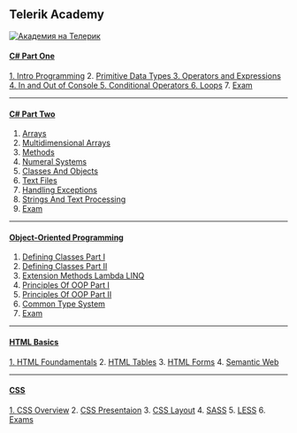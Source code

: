 <h2>Telerik Academy</h2>
<a href="http://academy.telerik.com/?utm_source=site&utm_medium=banner&utm_content=468x60&utm_campaign=community" title="Уроци по програмиране"><img src="http://academy.telerik.com/images/default-album/telerik-academy-banner.jpg?sfvrsn=2" alt="Академия на Телерик"/></a> 
<h4><a href="https://github.com/stoyans/Telerik/tree/master/Programming/CSharpPart1"<strong><u>C# Part One</u></strong></h4>
1. <a href="https://github.com/stoyans/Telerik/tree/master/Programming/CSharpPart1/01.Intro_Programming">Intro Programming</a>
2. <a href="https://github.com/stoyans/Telerik/tree/master/Programming/CSharpPart1/02.Primitive_Data_types">Primitive Data Types
3. <a href="https://github.com/stoyans/Telerik/tree/master/Programming/CSharpPart1/03.Operators_and_Expressions">Operators and Expressions
4. <a href="https://github.com/stoyans/Telerik/tree/master/Programming/CSharpPart1/04.In_Out_Console">In and Out of Console
5. <a href="https://github.com/stoyans/Telerik/tree/master/Programming/CSharpPart1/05.ConditionalOperators">Conditional Operators
6. <a href="https://github.com/stoyans/Telerik/tree/master/Programming/CSharpPart1/06.Loops">Loops</a>
7. <a href="https://github.com/stoyans/Telerik/tree/master/Programming/CSharpPart1/08.RealExam/Exam_2013_Dec">Exam</a>

***********************

<h4>
  <a href="https://github.com/stoyans/Telerik/tree/master/Programming/CSharpPart2">
    <strong>
      <u>C# Part Two</u>
    </strong>
  </a>
</h4>

1. <a href="https://github.com/stoyans/Telerik/tree/master/Programming/CSharpPart2/01.Arrays">Arrays</a>
2. <a href="https://github.com/stoyans/Telerik/tree/master/Programming/CSharpPart2/02.MultidimensionalArrays">Multidimensional Arrays</a>
3. <a href="https://github.com/stoyans/Telerik/tree/master/Programming/CSharpPart2/03.Methods">Methods</a>
4. <a href="https://github.com/stoyans/Telerik/tree/master/Programming/CSharpPart2/04.NumeralSystems">Numeral Systems</a>
5. <a href="https://github.com/stoyans/Telerik/tree/master/Programming/CSharpPart2/05.ClassesAndObjects">Classes And Objects</a>
6. <a href="https://github.com/stoyans/Telerik/tree/master/Programming/CSharpPart2/06.TextFiles">Text Files</a>
7. <a href="https://github.com/stoyans/Telerik/tree/master/Programming/CSharpPart2/07.HandlingExceptions">Handling Exceptions</a>
8. <a href="https://github.com/stoyans/Telerik/tree/master/Programming/CSharpPart2/08.StringsAndTextProcessing">Strings And Text Processing</a>
9. <a href="https://github.com/stoyans/Telerik/tree/master/Programming/CSharpPart2/09.Exam_22Jan2014">Exam</a>

***********************

<h4>
  <a href="https://github.com/stoyans/Telerik/tree/master/Programming/OOP">
    <strong>
      <u>Object-Oriented Programming</u>
    </strong>
  </a>
</h4>

1. <a href="https://github.com/stoyans/Telerik/tree/master/Programming/OOP/01.DefiningClasses">Defining Classes Part I</a>
2. <a href="https://github.com/stoyans/Telerik/tree/master/Programming/OOP/02.DefiningClassesPartII">Defining Classes Part II</a>
3. <a href="https://github.com/stoyans/Telerik/tree/master/Programming/OOP/03.ExtensionMethods_Lambda_LINQ">Extension Methods Lambda LINQ</a>
4. <a href="https://github.com/stoyans/Telerik/tree/master/Programming/OOP/04.PrinciplesOfOOP">Principles Of OOP Part I</a>
5. <a href="https://github.com/stoyans/Telerik/tree/master/Programming/OOP/05.PrinciplesOfOOPPartII">Principles Of OOP Part II</a>
6. <a href="https://github.com/stoyans/Telerik/tree/master/Programming/OOP/06.CommonTypeSystem">Common Type System</a>
7. <a href="https://github.com/stoyans/Telerik/tree/master/Programming/OOP/07.RealExam/Exam%205.03.2014">Exam</a>

***********************
<h4>
  <a href="https://github.com/stoyans/Telerik/tree/master/WebDesign/HTML">
    <strong>
      <u>HTML Basics</u>
    </strong>
</h4>
1. <a href="https://github.com/stoyans/Telerik/tree/master/WebDesign/HTML/01.HTMLFoundamentals">HTML Foundamentals</a>
2. <a href="https://github.com/stoyans/Telerik/tree/master/WebDesign/HTML/02.HTMLTables">HTML Tables</a>
3. <a href="https://github.com/stoyans/Telerik/tree/master/WebDesign/HTML/03.HomeworkForms">HTML Forms</a>
4. <a href="https://github.com/stoyans/Telerik/tree/master/WebDesign/HTML/04.SemanticWeb">Semantic Web</a>

***********************
<h4>
  <a href="https://github.com/stoyans/Telerik/tree/master/WebDesign/CSS">
    <strong>
      <u>CSS</u>
    </strong>
</h4>
1. <a href="https://github.com/stoyans/Telerik/tree/master/WebDesign/CSS/01.CSSOverview">CSS Overview</a>
2. <a href="https://github.com/stoyans/Telerik/tree/master/WebDesign/CSS/02.CSSPresentation">CSS Presentaion</a>
3. <a href="https://github.com/stoyans/Telerik/tree/master/WebDesign/CSS/03.CSS_Layout">CSS Layout</a>
4. <a href="https://github.com/stoyans/Telerik/tree/master/WebDesign/CSS/04.SASSHomework">SASS</a>
5. <a href="https://github.com/stoyans/Telerik/tree/master/WebDesign/CSS/05.LESS_Homework">LESS</a>
6. <a href="https://github.com/stoyans/Telerik/tree/master/WebDesign/CSS/06.Exams">Exams</a>

